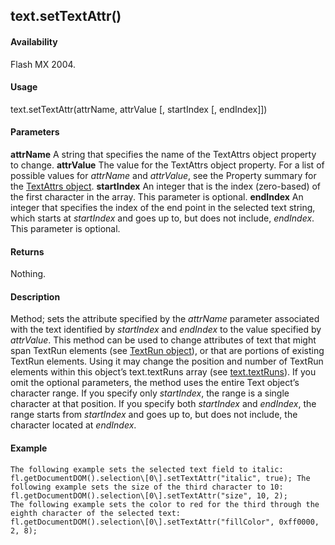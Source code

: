 ## text.setTextAttr()

#### Availability

Flash MX 2004.

#### Usage

text.setTextAttr(attrName, attrValue \[, startIndex \[, endIndex\]\])

#### Parameters

**attrName** A string that specifies the name of the TextAttrs object property to change.
**attrValue** The value for the TextAttrs object property.
For a list of possible values for *attrName* and *attrValue*, see the Property summary for the [TextAttrs object](#_bookmark1003).
**startIndex** An integer that is the index (zero-based) of the first character in the array. This parameter is optional.
**endIndex** An integer that specifies the index of the end point in the selected text string, which starts at *startIndex* and goes up to, but does not include, *endIndex*. This parameter is optional.

#### Returns

Nothing.

#### Description

Method; sets the attribute specified by the *attrName* parameter associated with the text identified by *startIndex* and *endIndex* to the value specified by *attrValue*. This method can be used to change attributes of text that might span TextRun elements (see [TextRun object](#_bookmark1024)), or that are portions of existing TextRun elements. Using it may change the position and number of TextRun elements within this object’s text.textRuns array (see [text.textRuns](#_bookmark997)).
If you omit the optional parameters, the method uses the entire Text object’s character range. If you specify only *startIndex*, the range is a single character at that position. If you specify both *startIndex* and *endIndex*, the range starts from *startIndex* and goes up to, but does not include, the character located at *endIndex*.

#### Example

```
The following example sets the selected text field to italic: fl.getDocumentDOM().selection\[0\].setTextAttr("italic", true); The following example sets the size of the third character to 10: fl.getDocumentDOM().selection\[0\].setTextAttr("size", 10, 2);
The following example sets the color to red for the third through the eighth character of the selected text:
fl.getDocumentDOM().selection\[0\].setTextAttr("fillColor", 0xff0000, 2, 8);

```